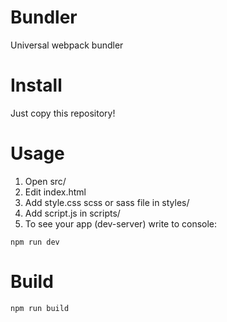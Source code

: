 # Bundler
Universal webpack bundler

# Install
Just copy this repository!

# Usage
1. Open src/
2. Edit index.html
3. Add style.css scss or sass file in styles/
4. Add script.js in scripts/
5. To see your app (dev-server) write to console:
```
npm run dev 
```
# Build
```
npm run build
```
